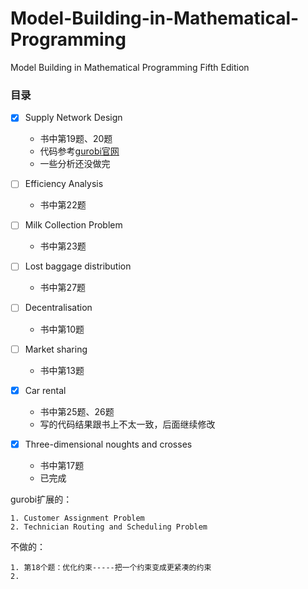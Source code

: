 # Model-Building-in-Mathematical-Programming
Model Building in Mathematical Programming Fifth Edition



### 目录

- [x] Supply Network Design
  - 书中第19题、20题
  - 代码参考[gurobi官网](https://www.gurobi.com/resource/supply-network-design-i-and-ii/)
  - 一些分析还没做完
- [ ] Efficiency Analysis
  - 书中第22题

- [ ] Milk Collection Problem
  - 书中第23题

- [ ] Lost baggage distribution
  - 书中第27题
- [ ] Decentralisation
  - 书中第10题

- [ ] Market sharing
  - 书中第13题

- [x] Car rental
  - 书中第25题、26题
  - 写的代码结果跟书上不太一致，后面继续修改
- [x] Three-dimensional noughts and crosses
  - 书中第17题
  - 已完成



gurobi扩展的：

	1. Customer Assignment Problem
 	2. Technician Routing and Scheduling Problem



不做的：

	1. 第18个题：优化约束-----把一个约束变成更紧凑的约束
	2. 
